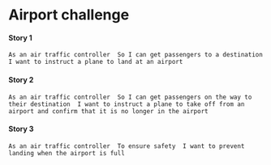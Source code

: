 # Airport challenge

#### Story 1
`As an air traffic controller 
So I can get passengers to a destination 
I want to instruct a plane to land at an airport`

#### Story 2
`As an air traffic controller 
So I can get passengers on the way to their destination 
I want to instruct a plane to take off from an airport and confirm that it is no longer in the airport`

#### Story 3
`As an air traffic controller 
To ensure safety 
I want to prevent landing when the airport is full`